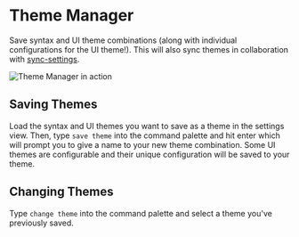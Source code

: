 # Theme Manager

Save syntax and UI theme combinations (along with individual configurations for the UI theme!). This will also sync themes in collaboration with [sync-settings](https://atom.io/packages/sync-settings).

![Theme Manager in action](https://cloud.githubusercontent.com/assets/498643/18898317/8474a2ba-84f6-11e6-8dd2-7beb48f83988.gif)

## Saving Themes
Load the syntax and UI themes you want to save as a theme in the settings view. Then, type `save theme` into the command palette and hit enter which will prompt you to give a name to your new theme combination. Some UI themes are configurable and their unique configuration will be saved to your theme.

## Changing Themes
Type `change theme` into the command palette and select a theme you've previously saved.
